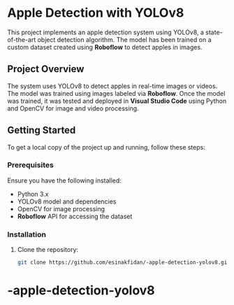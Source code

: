 # Apple Detection with YOLOv8

This project implements an apple detection system using YOLOv8, a state-of-the-art object detection algorithm. The model has been trained on a custom dataset created using **Roboflow** to detect apples in images.

## Project Overview

The system uses YOLOv8 to detect apples in real-time images or videos. The model was trained using images labeled via **Roboflow**. Once the model was trained, it was tested and deployed in **Visual Studio Code** using Python and OpenCV for image and video processing.

## Getting Started

To get a local copy of the project up and running, follow these steps:

### Prerequisites

Ensure you have the following installed:

- Python 3.x
- YOLOv8 model and dependencies
- OpenCV for image processing
- **Roboflow** API for accessing the dataset

### Installation

1. Clone the repository:
   ```bash
   git clone https://github.com/esinakfidan/-apple-detection-yolov8.git
# -apple-detection-yolov8
